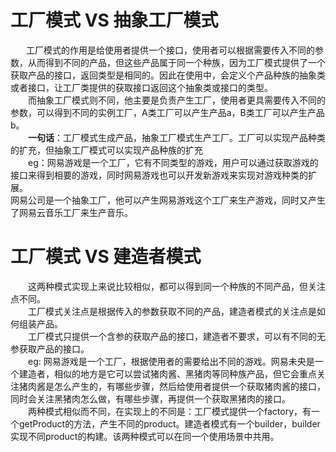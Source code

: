 # 工厂模式 VS 抽象工厂模式

&nbsp;&ensp;&emsp;工厂模式的作用是给使用者提供一个接口，使用者可以根据需要传入不同的参数，从而得到不同的产品，但这些产品属于同一个种族，因为工厂模式提供了一个获取产品的接口，返回类型是相同的。因此在使用中，会定义个产品种族的抽象类或者接口，让工厂类提供的获取接口返回这个抽象类或接口的类型。   
&emsp;&emsp;而抽象工厂模式则不同，他主要是负责产生工厂，使用者更具需要传入不同的参数，可以得到不同的实例工厂，A类工厂可以产生产品a，B类工厂可以产生产品b。   
&emsp;&emsp;__一句话__：工厂模式生成产品，抽象工厂模式生产工厂。工厂可以实现产品种类的扩充，但抽象工厂模式可以实现产品种族的扩充  
&emsp;&emsp;eg：网易游戏是一个工厂，它有不同类型的游戏，用户可以通过获取游戏的接口来得到相要的游戏，同时网易游戏也可以开发新游戏来实现对游戏种类的扩展。  
网易公司是一个抽象工厂，他可以产生网易游戏这个工厂来生产游戏，同时又产生了网易云音乐工厂来生产音乐。  

# 工厂模式 VS 建造者模式  
&emsp;&emsp;这两种模式实现上来说比较相似，都可以得到同一个种族的不同产品，但关注点不同。  
&emsp;&emsp;工厂模式关注点是根据传入的参数获取不同的产品，建造者模式的关注点是如何组装产品。  
&emsp;&emsp;工厂模式只提供一个含参的获取产品的接口，建造者不要求，可以有不同的无参获取产品的接口。  
&emsp;&emsp;eg: 网易游戏是一个工厂，根据使用者的需要给出不同的游戏。网易未央是一个建造者，相似的地方是它可以尝试猪肉酱、黑猪肉等同种族产品，但它会重点关注猪肉酱是怎么产生的，有哪些步骤，然后给使用者提供一个获取猪肉酱的接口，同时会关注黑猪肉怎么做，有哪些步骤，再提供一个获取黑猪肉的接口。    
&emsp;&emsp;两种模式相似而不同，在实现上的不同是：工厂模式提供一个factory，有一个getProduct的方法，产生不同的product。建造者模式有一个builder，builder实现不同product的构建。该两种模式可以在同一个使用场景中共用。

